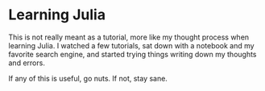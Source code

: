 # Learning Julia

This is not really meant as a tutorial, more like my thought process when learning Julia. I watched a few tutorials, sat down with a notebook and my favorite search engine, and started trying things writing down my thoughts and errors.

If any of this is useful, go nuts. If not, stay sane.
